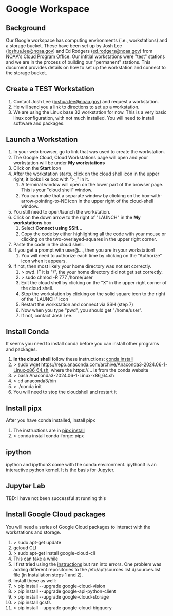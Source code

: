 # Google Workspace  
## Background  
Our Google workspace has computing environments (i.e., workstations) and a storage bucket. These have been set up by Josh Lee (joshua.lee@noaa.gov) and Ed Rodgers (ed.rodgers@noaa.gov) from NOAA's [Cloud Program Office](https://www.noaa.gov/information-technology/noaa-cloud-program-office-ncpo). Our intitial workstations were "test" stations and we are in the process of building our "permanent" stations. This document provides details on how to set up the workstation and connect to the storage bucket.  
  
## Create a TEST Workstation  
1. Contact Josh Lee (joshua.lee@noaa.gov) and request a workstation.
2. He will send you a link to directions to set up a workstation.
3. We are using the Linux base 32 workstation for now. This is a very basic linux configuration, with not much installed. You will need to install software and packages.

## Launch a Workstation
1. In your web browser, go to link that was used to create the workstation.
2. The Google Cloud, Cloud Workstations page will open and your workstation will be under **My workstations**
3. Click on the **Start** icon
4. After the workstation starts, click on the cloud shell icon in the upper right, it looks like box with ">_" in it.
   1. A terminal window will open on the lower part of the browser page. This is your "cloud shell" window.
   2. You can make that a separate window by clicking on the box-with-arrow-pointing-to-NE icon in the upper right of the cloud-shell window.
6. You still need to open/launch the workstation.
7. Click on the down arrow to the right of "LAUNCH" in the **My workstations** box
   1. Select **Connect using SSH...**
   2. Copy the code by either highlighting all the code with your mouse or clicking on the two-overlayed-squares in the upper right corner.
9. Paste the code in the cloud shell.
10. If you get a prompt with user@..., then you are in your workstation!
    1. You will need to authorize each time by clicking on the "Authorize" icon when it appears.
12. If not, then most likely your home directory was not set correctly.
    1. \> pwd. IF it is "/", the your home directory did not get set correctly.
    2. \> sudo chmod -R 777 /home/user
    3. Exit the cloud shell by clicking on the "X" in the upper right corner of the cloud shell.
    4. Stop the workstation by clicking on the solid square icon to the right of the "LAUNCH" icon
    5. Restart the workstation and connect via SSH (step 7)
    6. Now when you type "pwd", you should get "/home/user".
    7. If not, contact Josh Lee.

## Install Conda
It seems you need to install conda before you can install other programs and packages.
1. **In the cloud shell** follow these instructions: [conda install](https://conda.io/projects/conda/en/latest/user-guide/install/linux.html)
2. \> sudo wget https://repo.anaconda.com/archive/Anaconda3-2024.06-1-Linux-x86_64.sh, where the https://... is from the conda website
3. \> bash Anaconda3-2024.06-1-Linux-x86_64.sh
4. \> cd anaconda3/bin
5. \> ./conda init
6. You will need to stop the cloudshell and restart it

## Install pipx
After you have conda installed, install pipx
1. The instructions are in [pipx install]( https://anaconda.org/conda-forge/pipx)
2. \> conda install conda-forge::pipx

## ipython
ipython and ipython3 come with the conda environment. ipython3 is an interactive python kernel. It is the basis for Jupyter.

## Jupyter Lab
TBD: I have not been successful at running this

## Install Google Cloud packages
You will need a series of Google Cloud packages to interact with the workstations and storage.
1. \> sudo apt-get update
2. gcloud CLI
  1. \> sudo apt-get install google-cloud-cli
  2. This can take a while
  3. I first tried using the [instructions](https://cloud.google.com/sdk/docs/install-sdk) but ran into errors. One problem was adding different repositories to the /etc/apt/sources.list.d/sources.list file (in Installation steps 1 and 2).
4. Install these as well:
  1. \> pip install --upgrade google-cloud-vision
  2. \> pip install --upgrade google-api-python-client
  3. \> pip install --upgrade google-cloud-storage
  4. \> pip install gcsfs
  5. \> pip install --upgrade google-cloud-bigquery




